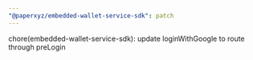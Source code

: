 ```yaml
---
"@paperxyz/embedded-wallet-service-sdk": patch
---
```


chore(embedded-wallet-service-sdk): update loginWithGoogle to route through preLogin
